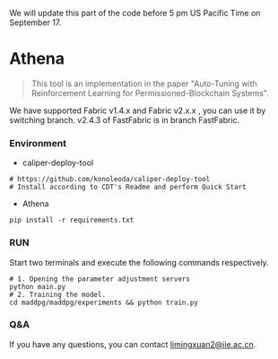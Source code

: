 We will update this part of the code before 5 pm US Pacific Time on September 17.

# Athena
> This tool is an implementation in the paper "Auto-Tuning with Reinforcement Learning for Permissioned-Blockchain Systems".

  We have supported Fabric v1.4.x and Fabric v2.x.x , you can use it by switching branch. v2.4.3 of FastFabric is in branch FastFabric.

### Environment
- caliper-deploy-tool
```shell
# https://github.com/konoleoda/caliper-deploy-tool
# Install according to CDT's Readme and perform Quick Start
```
- Athena
```shell
pip install -r requirements.txt
```
### RUN
Start two terminals and execute the following commands respectively.
```shell
# 1. Opening the parameter adjustment servers
python main.py
# 2. Training the model.
cd maddpg/maddpg/experiments && python train.py
```

### Q&A

If you have any questions, you can contact limingxuan2@iie.ac.cn.

